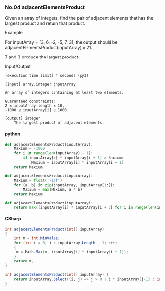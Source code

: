 ### No.04 adjacentElementsProduct
Given an array of integers, find the pair of adjacent elements that has the largest product and return that product.

Example

For inputArray = [3, 6, -2, -5, 7, 3], the output should be
adjacentElementsProduct(inputArray) = 21.

7 and 3 produce the largest product.

Input/Output

    [execution time limit] 4 seconds (py3)

    [input] array.integer inputArray

    An array of integers containing at least two elements.

    Guaranteed constraints:
    2 ≤ inputArray.length ≤ 10,
    -1000 ≤ inputArray[i] ≤ 1000.

    [output] integer
        The largest product of adjacent elements.    

#### python
```python
def adjacentElementsProduct(inputArray):
    Maxium = -1000
    for i in range(len(inputArray) - 1):
        if inputArray[i] * inputArray[i + 1] > Maxium:
            Maxium = inputArray[i] * inputArray[i + 1]
    return Maxium
```
```python
def adjacentElementsProduct(inputArray):
    Maxium = float('-inf')
    for (a, b) in zip(inputArray, inputArray[1:]):
        Maxium = max(Maxium, a * b)
    return Maxium
```
```python
def adjacentElementsProduct(inputArray):
    return max([inputArray[i] * inputArray[i + 1] for i in range(len(inputArray) - 1)])
```
#### CSharp
```csharp
int adjacentElementsProduct(int[] inputArray)
{
    int m = int.MinValue;
    for (int i = 0; i < inputArray.Length - 1; i++)
    {
     m = Math.Max(m, inputArray[i] * inputArray[i + 1]);
    }
    return m;
}
```
```csharp
int adjacentElementsProduct(int[] inputArray) {
    return inputArray.Select((i, j) => j > 0 ? i * inputArray[j-1] : int.MinValue).Max();
}
```